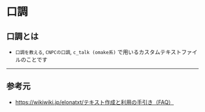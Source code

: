 # 口調
## 口調とは
* `口調を教える`, `CNPCの口調`, `c_talk (omake系)` で用いるカスタムテキストファイルのことです

---

## 参考元
* https://wikiwiki.jp/elonatxt/テキスト作成と利用の手引き（FAQ）
